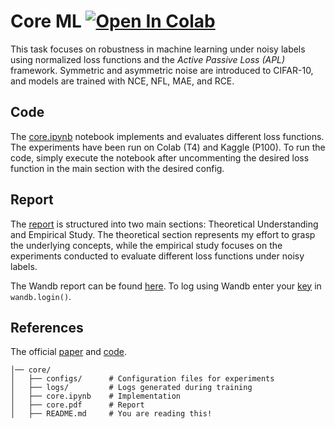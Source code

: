 # Core ML <a target="_blank" href="https://colab.research.google.com/drive/1PUj50F3kqv3JKEtW7W-IJ8d1RwNCLYtK?usp=sharing"> <img src="https://colab.research.google.com/assets/colab-badge.svg" alt="Open In Colab"/> </a>

This task focuses on robustness in machine learning under noisy labels using normalized loss functions and the _Active Passive Loss (APL)_ framework. Symmetric and asymmetric noise are introduced to CIFAR-10, and models are trained with NCE, NFL, MAE, and RCE.

## Code
The [core.ipynb](https://github.com/souhhmm/SAiDL-Spring-Assignment-2025/blob/main/core/core.ipynb) notebook implements and evaluates different loss functions. The experiments have been run on Colab (T4) and Kaggle (P100). To run the code, simply execute the notebook after uncommenting the desired loss function in the main section with the desired config.

## Report
The [report](https://github.com/souhhmm/SAiDL-Spring-Assignment-2025/blob/main/core/core.pdf) is structured into two main sections: Theoretical Understanding and Empirical Study. The theoretical section represents my effort to grasp the underlying concepts, while the empirical study focuses on the experiments conducted to evaluate different loss functions under noisy labels.

The Wandb report can be found [here](https://api.wandb.ai/links/souhhmm-bits-pilani/31ysfcz1). To log using Wandb enter your [key](https://wandb.ai/authorize) in `wandb.login()`. 

## References
The official [paper](https://arxiv.org/abs/2006.13554) and [code](https://github.com/HanxunH/Active-Passive-Losses/tree/master).

```
│── core/
│   ├── configs/      # Configuration files for experiments  
│   ├── logs/         # Logs generated during training
│   ├── core.ipynb    # Implementation
│   ├── core.pdf      # Report
│   ├── README.md     # You are reading this!
```